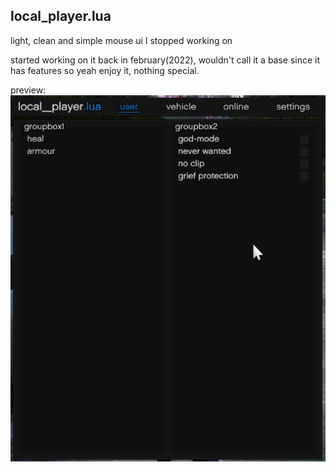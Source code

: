 ## local_player.lua
light, clean and simple mouse ui I stopped working on

started working on it back in february(2022), wouldn't call it a base since it has features so yeah enjoy it, nothing special.

preview:
![image](local_player.png)
